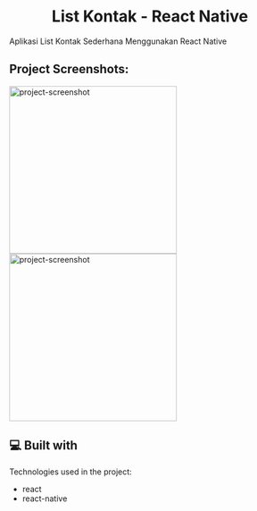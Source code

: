 <h1 align="center" id="title">List Kontak - React Native</h1>

<p id="description">Aplikasi List Kontak Sederhana Menggunakan React Native</p>

<h2>Project Screenshots:</h2>

<img src="https://res.cloudinary.com/dg6ktaklq/image/upload/v1719726216/Screenshot_2024-06-30_124240_upvodl.png" alt="project-screenshot" width="300/">

<img src="https://res.cloudinary.com/dg6ktaklq/image/upload/v1719726216/Screenshot_2024-06-30_124257_wijrzq.png" alt="project-screenshot" width="300/">

  
  
<h2>💻 Built with</h2>

Technologies used in the project:

*   react
*   react-native